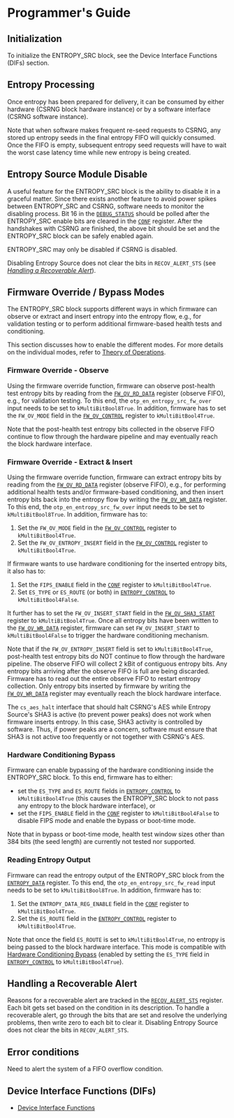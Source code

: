 # Programmer's Guide

## Initialization

To initialize the ENTROPY_SRC block, see the Device Interface Functions (DIFs) section.


## Entropy Processing

Once entropy has been prepared for delivery, it can be consumed by either hardware (CSRNG block hardware instance) or by a software interface (CSRNG software instance).

Note that when software makes frequent re-seed requests to CSRNG, any stored up entropy seeds in the final entropy FIFO will quickly consumed.
Once the FIFO is empty, subsequent entropy seed requests will have to wait the worst case latency time while new entropy is being created.


## Entropy Source Module Disable

A useful feature for the ENTROPY_SRC block is the ability to disable it in a graceful matter.
Since there exists another feature to avoid power spikes between ENTROPY_SRC and CSRNG, software needs to monitor the disabling process.
Bit 16 in the [`DEBUG_STATUS`](registers.md#debug_status) should be polled after the ENTROPY_SRC enable bits are cleared in the [`CONF`](registers.md#conf) register.
After the handshakes with CSRNG are finished, the above bit should be set and the ENTROPY_SRC block can be safely enabled again.

ENTROPY_SRC may only be disabled if CSRNG is disabled.

Disabling Entropy Source does not clear the bits in `RECOV_ALERT_STS` (see [*Handling a Recoverable Alert*](#handling-a-recoverable-alert)).


## Firmware Override / Bypass Modes

The ENTROPY_SRC block supports different ways in which firmware can observe or extract and insert entropy into the entropy flow, e.g., for validation testing or to perform additional firmware-based health tests and conditioning.

This section discusses how to enable the different modes.
For more details on the individual modes, refer to [Theory of Operations](theory_of_operation.md).

### Firmware Override - Observe

Using the firmware override function, firmware can observe post-health test entropy bits by reading from the [`FW_OV_RD_DATA`](registers.md#fw_ov_rd_data) register (observe FIFO), e.g., for validation testing.
To this end, the `otp_en_entropy_src_fw_over` input needs to be set to `kMultiBitBool8True`.
In addition, firmware has to set the `FW_OV_MODE` field in the [`FW_OV_CONTROL`](registers.md#fw_ov_control) register to `kMultiBitBool4True`.

Note that the post-health test entropy bits collected in the observe FIFO continue to flow through the hardware pipeline and may eventually reach the block hardware interface.

### Firmware Override - Extract & Insert

Using the firmware override function, firmware can extract entropy bits by reading from the [`FW_OV_RD_DATA`](registers.md#fw_ov_rd_data) register (observe FIFO), e.g., for performing additional health tests and/or firmware-based conditioning, and then insert entropy bits back into the entropy flow by writing the [`FW_OV_WR_DATA`](registers.md#fw_ov_wr_data) register.
To this end, the `otp_en_entropy_src_fw_over` input needs to be set to `kMultiBitBool8True`.
In addition, firmware has to:
1. Set the `FW_OV_MODE` field in the [`FW_OV_CONTROL`](registers.md#fw_ov_control) register to `kMultiBitBool4True`.
1. Set the `FW_OV_ENTROPY_INSERT` field in the [`FW_OV_CONTROL`](registers.md#fw_ov_control) register to `kMultiBitBool4True`.

If firmware wants to use hardware conditioning for the inserted entropy bits, it also has to:
1. Set the `FIPS_ENABLE` field in the [`CONF`](registers.md#conf) register to `kMultiBitBool4True`.
1. Set `ES_TYPE` or `ES_ROUTE` (or both) in [`ENTROPY_CONTROL`](registers.md#entropy_control) to `kMultiBitBool4False`.

It further has to set the `FW_OV_INSERT_START` field in the [`FW_OV_SHA3_START`](registers.md#fw_ov_sha3_start) register to `kMultiBitBool4True`.
Once all entropy bits have been written to the [`FW_OV_WR_DATA`](registers.md#fw_ov_wr_data) register, firmware can set `FW_OV_INSERT_START` to `kMultiBitBool4False` to trigger the hardware conditioning mechanism.

Note that if the `FW_OV_ENTROPY_INSERT` field is set to `kMultiBitBool4True`, post-health test entropy bits do NOT continue to flow through the hardware pipeline.
The observe FIFO will collect 2 kBit of contiguous entropy bits.
Any entropy bits arriving after the observe FIFO is full are being discarded.
Firmware has to read out the entire observe FIFO to restart entropy collection.
Only entropy bits inserted by firmware by writing the [`FW_OV_WR_DATA`](registers.md#fw_ov_wr_data) register may eventually reach the block hardware interface.

The `cs_aes_halt` interface that should halt CSRNG's AES while Entropy Source's SHA3 is active (to prevent power peaks) does not work when firmware inserts entropy.
In this case, SHA3 activity is controlled by software.
Thus, if power peaks are a concern, software must ensure that SHA3 is not active too frequently or not together with CSRNG's AES.

### Hardware Conditioning Bypass

Firmware can enable bypassing of the hardware conditioning inside the ENTROPY_SRC block.
To this end, firmware has to either:
- set the `ES_TYPE` and `ES_ROUTE` fields in [`ENTROPY_CONTROL`](registers.md#entropy_control) to `kMultiBitBool4True` (this causes the ENTROPY_SRC block to not pass any entropy to the block hardware interface), or
- set the `FIPS_ENABLE` field in the [`CONF`](registers.md#conf) register to `kMultiBitBool4False` to disable FIPS mode and enable the bypass or boot-time mode.

Note that in bypass or boot-time mode, health test window sizes other than 384 bits (the seed length) are currently not tested nor supported.

### Reading Entropy Output

Firmware can read the entropy output of the ENTROPY_SRC block from the [`ENTROPY_DATA`](registers.md#entropy_data) register.
To this end, the `otp_en_entropy_src_fw_read` input needs to be set to `kMultiBitBool8True`.
In addition, firmware has to:
1. Set the `ENTROPY_DATA_REG_ENABLE` field in the [`CONF`](registers.md#conf) register to `kMultiBitBool4True`.
1. Set the `ES_ROUTE` field in the [`ENTROPY_CONTROL`](registers.md#entropy_control) register to `kMultiBitBool4True`.

Note that once the field `ES_ROUTE` is set to `kMultiBitBool4True`, no entropy is being passed to the block hardware interface.
This mode is compatible with [Hardware Conditioning Bypass](#hardware-conditioning-bypass) (enabled by setting the `ES_TYPE` field in [`ENTROPY_CONTROL`](registers.md#entropy_control) to `kMultiBitBool4True`).


## Handling a Recoverable Alert

Reasons for a recoverable alert are tracked in the [`RECOV_ALERT_STS`](registers.md#recov_alert_sts) register.
Each bit gets set based on the condition in its description.
To handle a recoverable alert, go through the bits that are set and resolve the underlying problems, then write zero to each bit to clear it.
Disabling Entropy Source does not clear the bits in `RECOV_ALERT_STS`.


## Error conditions

Need to alert the system of a FIFO overflow condition.

## Device Interface Functions (DIFs)

- [Device Interface Functions](../../../../sw/device/lib/dif/dif_entropy_src.h)
